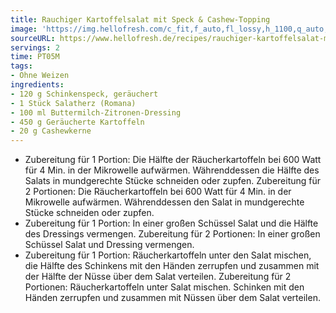 ```yaml
---
title: Rauchiger Kartoffelsalat mit Speck & Cashew-Topping
image: 'https://img.hellofresh.com/c_fit,f_auto,fl_lossy,h_1100,q_auto,w_2600/hellofresh_s3/image/rauchiger-kartoffelsalat-mit-speck-cashew-topping-2fd4bfec.jpg'
sourceURL: https://www.hellofresh.de/recipes/rauchiger-kartoffelsalat-mit-speck-cashew-topping-631b5b13d640fdff3306f654
servings: 2
time: PT05M
tags:
- Ohne Weizen
ingredients:
- 120 g Schinkenspeck, geräuchert
- 1 Stück Salatherz (Romana)
- 100 ml Buttermilch-Zitronen-Dressing
- 450 g Geräucherte Kartoffeln
- 20 g Cashewkerne
---
```


- Zubereitung für 1 Portion: Die Hälfte der Räucherkartoffeln bei 600 Watt für 4 Min. in der Mikrowelle aufwärmen.  Währenddessen die Hälfte des Salats in mundgerechte Stücke schneiden oder zupfen.  Zubereitung für 2 Portionen: Die Räucherkartoffeln bei 600 Watt für 4 Min. in der Mikrowelle aufwärmen.  Währenddessen den Salat in mundgerechte Stücke schneiden oder zupfen.
- Zubereitung für 1 Portion: In einer großen Schüssel Salat und die Hälfte des Dressings vermengen.  Zubereitung für 2 Portionen: In einer großen Schüssel Salat und Dressing vermengen.
- Zubereitung für 1 Portion: Räucherkartoffeln unter den Salat mischen, die Hälfte des Schinkens mit den Händen zerrupfen und zusammen mit der Hälfte der Nüsse über dem Salat verteilen.  Zubereitung für 2 Portionen: Räucherkartoffeln unter Salat mischen. Schinken mit den Händen zerrupfen und zusammen mit Nüssen über dem Salat verteilen.
